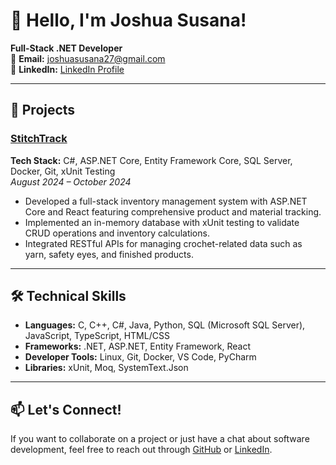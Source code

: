 # 👋 Hello, I'm Joshua Susana!

**Full-Stack .NET Developer**  
📧 **Email:** [joshuasusana27@gmail.com](mailto:joshuasusana27@gmail.com)  
💼 **LinkedIn:** [LinkedIn Profile](https://www.linkedin.com/in/joshua-susana-aa62131bb/)  

---

## 🚀 Projects

### **[StitchTrack](https://github.com/jsusana27/StitchTrack)**  
**Tech Stack:** C#, ASP.NET Core, Entity Framework Core, SQL Server, Docker, Git, xUnit Testing  
_August 2024 – October 2024_  
- Developed a full-stack inventory management system with ASP.NET Core and React featuring comprehensive product and material tracking.
- Implemented an in-memory database with xUnit testing to validate CRUD operations and inventory calculations.
- Integrated RESTful APIs for managing crochet-related data such as yarn, safety eyes, and finished products.

---

## 🛠️ Technical Skills

- **Languages:** C, C++, C#, Java, Python, SQL (Microsoft SQL Server), JavaScript, TypeScript, HTML/CSS  
- **Frameworks:** .NET, ASP.NET, Entity Framework, React  
- **Developer Tools:** Linux, Git, Docker, VS Code, PyCharm  
- **Libraries:** xUnit, Moq, SystemText.Json  

---

## 📫 Let's Connect!

If you want to collaborate on a project or just have a chat about software development, feel free to reach out through [GitHub](https://github.com/jsusana27) or [LinkedIn](https://www.linkedin.com/in/joshua-susana-aa62131bb/).

